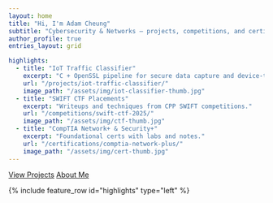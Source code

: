 ```yaml
---
layout: home
title: "Hi, I'm Adam Cheung"
subtitle: "Cybersecurity & Networks — projects, competitions, and certifications"
author_profile: true
entries_layout: grid

highlights:
  - title: "IoT Traffic Classifier"
    excerpt: "C + OpenSSL pipeline for secure data capture and device-type classification."
    url: "/projects/iot-traffic-classifier/"
    image_path: "/assets/img/iot-classifier-thumb.jpg"
  - title: "SWIFT CTF Placements"
    excerpt: "Writeups and techniques from CPP SWIFT competitions."
    url: "/competitions/swift-ctf-2025/"
    image_path: "/assets/img/ctf-thumb.jpg"
  - title: "CompTIA Network+ & Security+"
    excerpt: "Foundational certs with labs and notes."
    url: "/certifications/comptia-network-plus/"
    image_path: "/assets/img/cert-thumb.jpg"
---
```


<p>
  <a class="btn btn--primary" href="{{ '/projects/' | relative_url }}">View Projects</a>
  <a class="btn" href="{{ '/about/' | relative_url }}">About Me</a>
</p>

{% include feature_row id="highlights" type="left" %}
